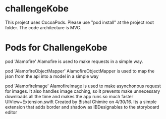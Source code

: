 # challengeKobe

This project uses CocoaPods. Please use "pod install" at the project root folder.
The code architecture is MVC.

# Pods for ChallengeKobe

pod 'Alamofire'
Alamofire is used to make requests in a simple way.

pod 'AlamofireObjectMapper'
AlamofireObjectMapper is used to map the  json from the api into a model in a simple way

pod 'AlamofireImage'
AlamofireImage is used to make asynchonous request for images. It also handles image caching, so it prevents make unnecessary downloads all the time and makes the app runs so much faster
 UIView+Extension.swift
  Created by Bishal Ghimire on 4/30/16.
Its a simple extension that adds border and shadow as IBDesignables to the storyboard editor
